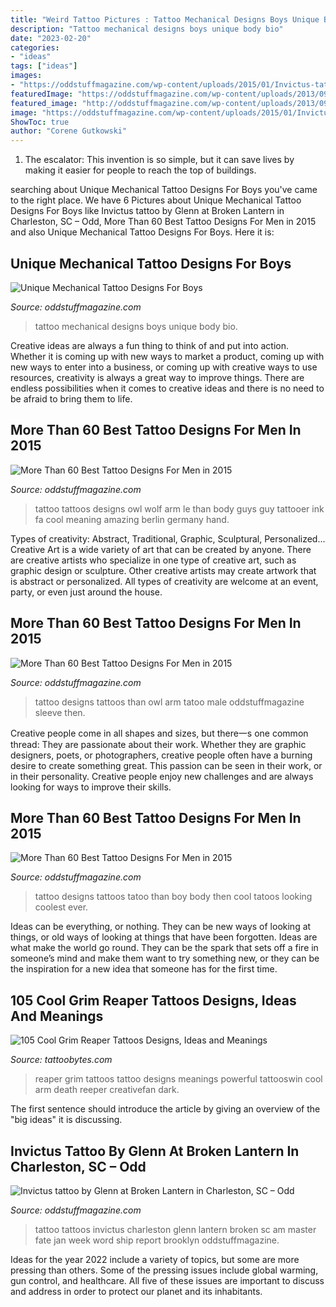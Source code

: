 ```yaml
---
title: "Weird Tattoo Pictures : Tattoo Mechanical Designs Boys Unique Body Bio"
description: "Tattoo mechanical designs boys unique body bio"
date: "2023-02-20"
categories:
- "ideas"
tags: ["ideas"]
images:
- "https://oddstuffmagazine.com/wp-content/uploads/2015/01/Invictus-tattoo-by-Glenn-at-Broken-Lantern-in-Charleston-SC.jpg"
featuredImage: "https://oddstuffmagazine.com/wp-content/uploads/2013/09/Bio-mechanical-Tattoo-9-561x800.jpg"
featured_image: "http://oddstuffmagazine.com/wp-content/uploads/2013/09/Best-tattoo-designs-for-Men-19-539x800.jpg"
image: "https://oddstuffmagazine.com/wp-content/uploads/2015/01/Invictus-tattoo-by-Glenn-at-Broken-Lantern-in-Charleston-SC.jpg"
ShowToc: true
author: "Corene Gutkowski"
---
```



1. The escalator: This invention is so simple, but it can save lives by making it easier for people to reach the top of buildings.

	

		
searching about Unique Mechanical Tattoo Designs For Boys you've came to the right place. We have 6 Pictures about Unique Mechanical Tattoo Designs For Boys like Invictus tattoo by Glenn at Broken Lantern in Charleston, SC – Odd, More Than 60 Best Tattoo Designs For Men in 2015 and also Unique Mechanical Tattoo Designs For Boys. Here it is:
		
    
## Unique Mechanical Tattoo Designs For Boys

<img loading=lazy src="https://oddstuffmagazine.com/wp-content/uploads/2013/09/Bio-mechanical-Tattoo-9-561x800.jpg" onerror="this.onerror=null;this.src='https://tse4.mm.bing.net/th?id=OIP.o_Bx4eIPWyxANNQ8v0VQsQHaKj&amp;pid=15.1';" alt="Unique Mechanical Tattoo Designs For Boys">

_Source: oddstuffmagazine.com_

>tattoo mechanical designs boys unique body bio. 

	

Creative ideas are always a fun thing to think of and put into action. Whether it is coming up with new ways to market a product, coming up with new ways to enter into a business, or coming up with creative ways to use resources, creativity is always a great way to improve things. There are endless possibilities when it comes to creative ideas and there is no need to be afraid to bring them to life.

    
## More Than 60 Best Tattoo Designs For Men In 2015

<img loading=lazy src="https://oddstuffmagazine.com/wp-content/uploads/2013/09/Best-tattoo-designs-for-Men-26-417x800.jpg" onerror="this.onerror=null;this.src='https://tse3.mm.bing.net/th?id=OIP.qj1uyD_lW6vK1VY2SZ9xSwAAAA&amp;pid=15.1';" alt="More Than 60 Best Tattoo Designs For Men in 2015">

_Source: oddstuffmagazine.com_

>tattoo tattoos designs owl wolf arm le than body guys guy tattooer ink fa cool meaning amazing berlin germany hand. 

	

Types of creativity: Abstract, Traditional, Graphic, Sculptural, Personalized...
Creative Art is a wide variety of art that can be created by anyone. There are creative artists who specialize in one type of creative art, such as graphic design or sculpture. Other creative artists may create artwork that is abstract or personalized. All types of creativity are welcome at an event, party, or even just around the house.

    
## More Than 60 Best Tattoo Designs For Men In 2015

<img loading=lazy src="http://oddstuffmagazine.com/wp-content/uploads/2013/09/Best-tattoo-designs-for-Men-19-539x800.jpg" onerror="this.onerror=null;this.src='https://tse1.mm.bing.net/th?id=OIP.aaRd9T5jHle0MQaT48wnaAHaK_&amp;pid=15.1';" alt="More Than 60 Best Tattoo Designs For Men in 2015">

_Source: oddstuffmagazine.com_

>tattoo designs tattoos than owl arm tatoo male oddstuffmagazine sleeve then. 

	

Creative people come in all shapes and sizes, but there一s one common thread: They are passionate about their work. Whether they are graphic designers, poets, or photographers, creative people often have a burning desire to create something great. This passion can be seen in their work, or in their personality. Creative people enjoy new challenges and are always looking for ways to improve their skills.

    
## More Than 60 Best Tattoo Designs For Men In 2015

<img loading=lazy src="http://oddstuffmagazine.com/wp-content/uploads/2013/09/Best-tattoo-designs-for-Men-37-577x800.jpg" onerror="this.onerror=null;this.src='https://tse1.mm.bing.net/th?id=OIP.p9e11NxeV2T2Un4F9BxncQHaKR&amp;pid=15.1';" alt="More Than 60 Best Tattoo Designs For Men in 2015">

_Source: oddstuffmagazine.com_

>tattoo designs tattoos tatoo than boy body then cool tatoos looking coolest ever. 

	

Ideas can be everything, or nothing. They can be new ways of looking at things, or old ways of looking at things that have been forgotten. Ideas are what make the world go round. They can be the spark that sets off a fire in someone’s mind and make them want to try something new, or they can be the inspiration for a new idea that someone has for the first time.

    
## 105 Cool Grim Reaper Tattoos Designs, Ideas And Meanings

<img loading=lazy src="https://www.tattoobytes.com/wp-content/uploads/2016/12/The-Grim-Reaper-Tattoo-on-Arm.jpg" onerror="this.onerror=null;this.src='https://tse4.mm.bing.net/th?id=OIP.WHonh5jfaYvZuZQgiHSjpwHaJ4&amp;pid=15.1';" alt="105 Cool Grim Reaper Tattoos Designs, Ideas and Meanings">

_Source: tattoobytes.com_

>reaper grim tattoos tattoo designs meanings powerful tattooswin cool arm death reeper creativefan dark. 

	

The first sentence should introduce the article by giving an overview of the "big ideas" it is discussing.

    
## Invictus Tattoo By Glenn At Broken Lantern In Charleston, SC – Odd

<img loading=lazy src="https://oddstuffmagazine.com/wp-content/uploads/2015/01/Invictus-tattoo-by-Glenn-at-Broken-Lantern-in-Charleston-SC.jpg" onerror="this.onerror=null;this.src='https://tse4.mm.bing.net/th?id=OIP.wiahjeZOWrHyH7jA935BXQHaJ4&amp;pid=15.1';" alt="Invictus tattoo by Glenn at Broken Lantern in Charleston, SC – Odd">

_Source: oddstuffmagazine.com_

>tattoo tattoos invictus charleston glenn lantern broken sc am master fate jan week word ship report brooklyn oddstuffmagazine. 

	

Ideas for the year 2022 include a variety of topics, but some are more pressing than others. Some of the pressing issues include global warming, gun control, and healthcare. All five of these issues are important to discuss and address in order to protect our planet and its inhabitants.

